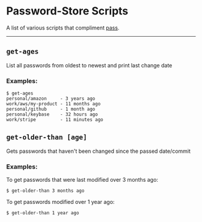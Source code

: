 # Password-Store Scripts

A list of various scripts that compliment [pass](https://www.passwordstore.org/).

---

## `get-ages`
List all passwords from oldest to newest and print last change date

### Examples:
```shell
$ get-ages
personal/amazon     - 3 years ago
work/aws/my-product - 11 months ago
personal/github     - 1 month ago
personal/keybase    - 32 hours ago
work/stripe         - 11 minutes ago
```

## `get-older-than [age]`
Gets passwords that haven't been changed since the passed date/commit

### Examples:
To get passwords that were last modified over 3 months ago:
```shell
$ get-older-than 3 months ago
```
To get passwords modified over 1 year ago:
```shell
$ get-older-than 1 year ago
```

